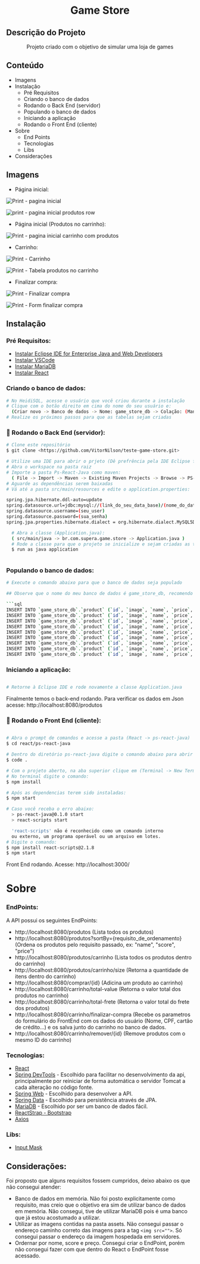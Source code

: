 <h1 align="center">Game Store</h1>

## Descrição do Projeto
<p align="center">Projeto criado com o objetivo de simular uma loja de games</p>

## Conteúdo
<!--ts-->

   * Imagens
   * Instalação
      * Pré Requisitos
      * Criando o banco de dados
      * Rodando o Back End (servidor)
      * Populando o banco de dados
      * Iniciando a aplicação
      * Rodando o Front End (cliente)
   * Sobre
      * End Points
      * Tecnologias
      * Libs
   * Considerações
      
      
<!--te-->

## Imagens

- Página inicial:

![Print - pagina inicial](https://user-images.githubusercontent.com/63609321/119279786-506ace00-bc04-11eb-9228-29cc58cab09d.png)

![print - pagina inicial produtos row](https://user-images.githubusercontent.com/63609321/119279810-755f4100-bc04-11eb-91ed-401560657816.png)


- Página inicial (Produtos no carrinho):

![Print - pagina inicial carrinho com produtos](https://user-images.githubusercontent.com/63609321/119279804-6d070600-bc04-11eb-8530-d38dd2536e37.png)

- Carrinho:

![Print - Carrinho](https://user-images.githubusercontent.com/63609321/119279828-8dcf5b80-bc04-11eb-9427-1f08a1b44ac7.png)

![Print - Tabela produtos no carrinho](https://user-images.githubusercontent.com/63609321/119279846-9de73b00-bc04-11eb-8f51-99d4746dc239.png)

- Finalizar compra:

![Print -  Finalizar compra](https://user-images.githubusercontent.com/63609321/119279878-c40cdb00-bc04-11eb-9110-6bdd12fda55a.png)

![Print - Form finalizar compra](https://user-images.githubusercontent.com/63609321/119279881-c707cb80-bc04-11eb-8bfb-941cd0a38af7.png)


## Instalação
  
 ### Pré Requisitos:

- [Instalar Eclipse IDE for Enterprise Java and Web Developers](https://www.eclipse.org/downloads/packages/release/2021-03/r/eclipse-ide-enterprise-java-and-web-developers)
- [Instalar VSCode](https://code.visualstudio.com/download)
- [Instalar MariaDB](https://mariadb.org/download/)
- [Instalar React](https://nodejs.org/en/download/)
  
<p align="center">
  
  ### Criando o banco de dados:
  ```bash
  # No HeidiSQL, acesse o usuário que você criou durante a instalação
  # Clique com o botão direito em cima do nome do seu usuário e:
    (Criar novo -> Banco de dados -> Nome: game_store_db -> Colação: (Mantenha a que já está pré-selecionada) -> ok 
  # Realize os próximos passos para que as tabelas sejam criadas
  ```  
  
  
  ### 🎲 Rodando o Back End (servidor):

```bash
# Clone este repositório
$ git clone <https://github.com/VitorNilson/teste-game-store.git>

# Utilize uma IDE para abrir o prjeto (Dê prefrência pela IDE Eclipse for Enterprise Java)
# Abra o workspace na pasta raiz
# Importe a pasta Ps-React-Java como maven:
  ( File -> Import -> Maven -> Existing Maven Projects -> Browse -> PS-React-Java -> Finish )
# Aguarde as dependências serem baixadas
# Vá até a pasta src/main/resources e edite o application.properties: 

spring.jpa.hibernate.ddl-auto=update
spring.datasource.url=jdbc:mysql://(link_do_seu_data_base)/(nome_do_data_base_criado_anteriormente)
spring.datasource.username=(seu_user)
spring.datasource.password=(sua_senha)
spring.jpa.properties.hibernate.dialect = org.hibernate.dialect.MySQL5Dialect

  # Abra a classe (Application.java):
  ( src/main/java -> br.com.supera.game.store -> Application.java )
  # Rode a classe para que o projeto se inicialize e sejam criadas as tabelas no banco de dados
  $ run as java application
  
  ```
  
  ### Populando o banco de dados:
  
  ```bash
  # Execute o comando abaixo para que o banco de dados seja populado
  
  ## Observe que o nome do meu banco de dados é game_store_db, recomendo que faça o mesmo para poupar tempo.
  
  ```sql  
INSERT INTO `game_store_db`.`product` (`id`, `image`, `name`, `price`, `score`) VALUES ('312', 'https://cdn.awsli.com.br/600x450/1105/1105463/produto/61074565/386e2e64e8.jpg', 'Super Mario Odyssey', '197.88', '100');
INSERT INTO `game_store_db`.`product` (`id`, `image`, `name`, `price`, `score`) VALUES ('201', 'https://images-americanas.b2w.io/produtos/01/00/item/129427/9/129427953_1GG.png', 'Call Of Duty Infinite Warfare', '49.99', '80');
INSERT INTO `game_store_db`.`product` (`id`, `image`, `name`, `price`, `score`) VALUES ('102', 'https://cdn.awsli.com.br/600x450/396/396949/produto/13308398/990fa70215.jpg', 'The Witcher III Wild Hunt', '119.50', '250');
INSERT INTO `game_store_db`.`product` (`id`, `image`, `name`, `price`, `score`) VALUES ('99', 'https://upload.wikimedia.org/wikipedia/pt/1/18/Call_of_Duty_WWII_Cover_Art.jpg', 'Call Of Duty WWII', '249.99', '205');
INSERT INTO `game_store_db`.`product` (`id`, `image`, `name`, `price`, `score`) VALUES ('12', 'https://images-americanas.b2w.io/produtos/01/00/offers/01/00/item/126077/6/126077695_1GG.png', 'Mortal Kombat XL', '69.99', '150');
INSERT INTO `game_store_db`.`product` (`id`, `image`, `name`, `price`, `score`) VALUES ('74', 'https://http2.mlstatic.com/D_NQ_NP_759901-MLB41945098264_052020-O.jpg', 'Shards of Darkness', '71.94', '400');
INSERT INTO `game_store_db`.`product` (`id`, `image`, `name`, `price`, `score`) VALUES ('31', 'https://i.zst.com.br/thumbs/12/1f/f/28021744.jpg', 'Terra Média: Sombras de Mordor', '79.99', '50');
INSERT INTO `game_store_db`.`product` (`id`, `image`, `name`, `price`, `score`) VALUES ('420', 'https://upload.wikimedia.org/wikipedia/pt/e/e0/FIFA_18_Capa.jpg', 'FIFA 18', '195.39', '325');
INSERT INTO `game_store_db`.`product` (`id`, `image`, `name`, `price`, `score`) VALUES ('501', 'https://cdn.cdkeys.com/700x700/media/catalog/product/h/o/horizon-zero-dawn.jpg', 'Horizon Zero Dawn', '115.8', '290');

  
  ``` 
</p>
  
  ### Iniciando a aplicação:  
  ```bash
  
  # Retorne à Eclipse IDE e rode novamente a classe Application.java
  
  ```
  
Finalmente temos o back-end rodando. Para verificar os dados em Json acesse: http://localhost:8080/produtos 

  
  ### 🎲 Rodando o Front End (cliente):
  ```bash
  
  # Abra o prompt de comandos e acesse a pasta (React -> ps-react-java)
  $ cd react/ps-react-java
  
  # Dentro do diretório ps-react-java digite o comando abaixo para abrir o projeto no VSCODE:
  $ code .
  
  # Com o projeto aberto, na aba superior clique em (Terminal -> New Terminal)
  # No terminal digite o comando:
  $ npm install
  
  # Após as dependencias terem sido instaladas:
  $ npm start
  
  # Caso você receba o erro abaixo:
    > ps-react-java@0.1.0 start
    > react-scripts start

    'react-scripts' não é reconhecido como um comando interno
    ou externo, um programa operável ou um arquivo em lotes.
  # Digite o comando:
  $ npm install react-scripts@2.1.8
  $ npm start
  
  ```
Front End rodando. Acesse: http://localhost:3000/
  
  # Sobre
  
  ### EndPoints:
  
  A API possui os seguintes EndPoints:
  
  - http://localhost:8080/produtos (Lista todos os produtos)
  - http://localhost:8080/produtos?sortBy={requisito_de_ordenamento} (Ordena os produtos pelo requisito passado, ex: "name", "score", "price")
  - http://localhost:8080/produtos/carrinho (Lista todos os produtos dentro do carrinho)
  - http://localhost:8080/produtos/carrinho/size (Retorna a quantidade de itens dentro do carrinho)
  - http://localhost:8080/comprar/{id} (Adicina um produto ao carrinho)
  - http://localhost:8080/carrinho/total-value (Retorna o valor total dos produtos no carrinho)
  - http://localhost:8080/carrinho/total-frete (Retorna o valor total do frete dos produtos)
  - http://localhost:8080/carrinho/finalizar-compra (Recebe os parametros do formulário do FrontEnd com os dados do usuário (Nome, CPF, cartão de crédito...) e os salva junto do carrinho no banco de dados.
  - http://localhost:8080/carrinho/remover/{id} (Remove produtos com o mesmo ID do carrinho)
 
  
  
  ### Tecnologias:
  
  - [React](https://pt-br.reactjs.org/)
  - [Spring DevTools](https://docs.spring.io/spring-boot/docs/1.5.16.RELEASE/reference/html/using-boot-devtools.html) - Escolhido para facilitar no desenvolvimento da api, principalmente por reiniciar de forma automática o servidor Tomcat a cada alteração no código fonte.
  - [Spring Web](https://docs.spring.io/spring-boot/docs/1.5.16.RELEASE/reference/html/using-boot-devtools.html) - Escolhido para desenvolver a API.
  - [Spring Data](https://spring.io/projects/spring-data) - Escolhido para persistência através de JPA.
  - [MariaDB](https://mariadb.org/) - Escolhido por ser um banco de dados fácil.
  - [ReactStrap - Bootstrap](https://reactstrap.github.io/)
  - [Axios](https://axios-http.com/)
  
  ### Libs:
  
  - [Input Mask](https://www.npmjs.com/package/react-input-mask)
  
  ## Considerações:
  
  Foi proposto que alguns requisitos fossem cumpridos, deixo abaixo os que não consegui atender:
  - Banco de dados em memória. Não foi posto explicitamente como requisito, mas creio que o objetivo era sim de utilizar banco de dados em memória. Não consegui, tive de utilizar MariaDB pois é uma banco que já estou acostumado a utilizar.
  - Utilizar as imagens contidas na pasta assets. Não consegui passar o endereço caminho correto das imagens para a tag ```<img src="">```. Só consegui passar o endereço da imagem hospedada em servidores.
  - Ordernar por nome, score e preço. Consegui criar o EndPoint, porém não consegui fazer com que dentro do React o EndPoint fosse acessado.
  


